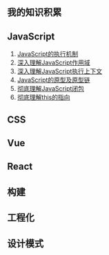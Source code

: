 ## 我的知识积累

## JavaScript
1. [JavaScript的执行机制]()
2. [深入理解JavaScript作用域]()
3. [深入理解JavaScript执行上下文]()
4. [JavaScript的原型及原型链]('articles/JavaScript的原型及原型链.md')
4. [彻底理解JavaScript闭包]()
5. [彻底理解this的指向]()
## CSS
## Vue
## React
## 构建
## 工程化
## 设计模式
